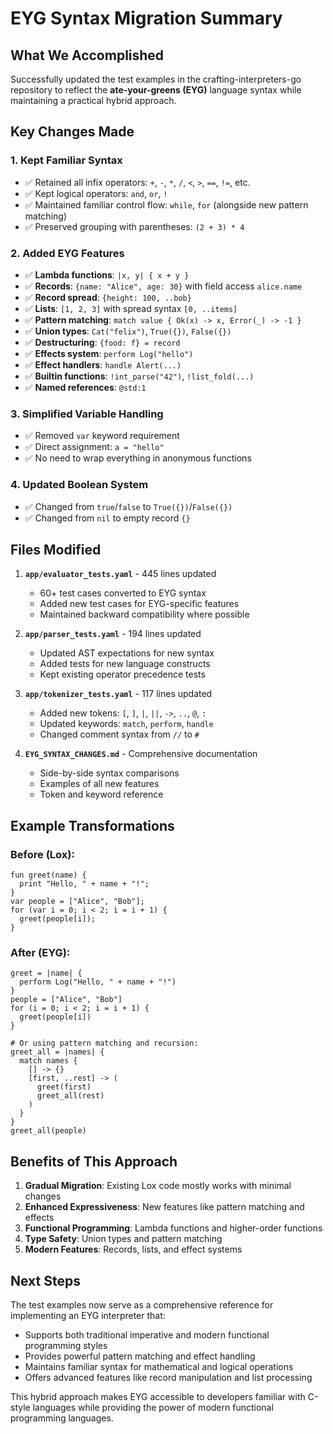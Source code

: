 # EYG Syntax Migration Summary

## What We Accomplished

Successfully updated the test examples in the crafting-interpreters-go repository to reflect the **ate-your-greens (EYG)** language syntax while maintaining a practical hybrid approach.

## Key Changes Made

### 1. **Kept Familiar Syntax**
- ✅ Retained all infix operators: `+`, `-`, `*`, `/`, `<`, `>`, `==`, `!=`, etc.
- ✅ Kept logical operators: `and`, `or`, `!`
- ✅ Maintained familiar control flow: `while`, `for` (alongside new pattern matching)
- ✅ Preserved grouping with parentheses: `(2 + 3) * 4`

### 2. **Added EYG Features**
- ✅ **Lambda functions**: `|x, y| { x + y }`
- ✅ **Records**: `{name: "Alice", age: 30}` with field access `alice.name`
- ✅ **Record spread**: `{height: 100, ..bob}`
- ✅ **Lists**: `[1, 2, 3]` with spread syntax `[0, ..items]`
- ✅ **Pattern matching**: `match value { Ok(x) -> x, Error(_) -> -1 }`
- ✅ **Union types**: `Cat("felix")`, `True({})`, `False({})`
- ✅ **Destructuring**: `{food: f} = record`
- ✅ **Effects system**: `perform Log("hello")`
- ✅ **Effect handlers**: `handle Alert(...)`
- ✅ **Builtin functions**: `!int_parse("42")`, `!list_fold(...)`
- ✅ **Named references**: `@std:1`

### 3. **Simplified Variable Handling**
- ✅ Removed `var` keyword requirement
- ✅ Direct assignment: `a = "hello"`
- ✅ No need to wrap everything in anonymous functions

### 4. **Updated Boolean System**
- ✅ Changed from `true`/`false` to `True({})`/`False({})`
- ✅ Changed from `nil` to empty record `{}`

## Files Modified

1. **`app/evaluator_tests.yaml`** - 445 lines updated
   - 60+ test cases converted to EYG syntax
   - Added new test cases for EYG-specific features
   - Maintained backward compatibility where possible

2. **`app/parser_tests.yaml`** - 194 lines updated
   - Updated AST expectations for new syntax
   - Added tests for new language constructs
   - Kept existing operator precedence tests

3. **`app/tokenizer_tests.yaml`** - 117 lines updated
   - Added new tokens: `[`, `]`, `|`, `||`, `->`, `..`, `@`, `:`
   - Updated keywords: `match`, `perform`, `handle`
   - Changed comment syntax from `//` to `#`

4. **`EYG_SYNTAX_CHANGES.md`** - Comprehensive documentation
   - Side-by-side syntax comparisons
   - Examples of all new features
   - Token and keyword reference

## Example Transformations

### Before (Lox):
```lox
fun greet(name) {
  print "Hello, " + name + "!";
}
var people = ["Alice", "Bob"];
for (var i = 0; i < 2; i = i + 1) {
  greet(people[i]);
}
```

### After (EYG):
```eyg
greet = |name| {
  perform Log("Hello, " + name + "!")
}
people = ["Alice", "Bob"]
for (i = 0; i < 2; i = i + 1) {
  greet(people[i])
}

# Or using pattern matching and recursion:
greet_all = |names| {
  match names {
    [] -> {}
    [first, ..rest] -> (
      greet(first)
      greet_all(rest)
    )
  }
}
greet_all(people)
```

## Benefits of This Approach

1. **Gradual Migration**: Existing Lox code mostly works with minimal changes
2. **Enhanced Expressiveness**: New features like pattern matching and effects
3. **Functional Programming**: Lambda functions and higher-order functions
4. **Type Safety**: Union types and pattern matching
5. **Modern Features**: Records, lists, and effect systems

## Next Steps

The test examples now serve as a comprehensive reference for implementing an EYG interpreter that:
- Supports both traditional imperative and modern functional programming styles
- Provides powerful pattern matching and effect handling
- Maintains familiar syntax for mathematical and logical operations
- Offers advanced features like record manipulation and list processing

This hybrid approach makes EYG accessible to developers familiar with C-style languages while providing the power of modern functional programming languages.